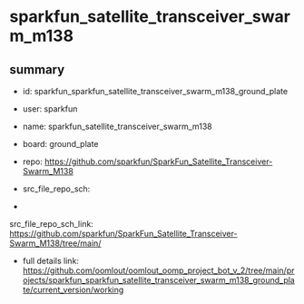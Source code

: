 # sparkfun_satellite_transceiver_swarm_m138
 
## summary 
* id: sparkfun_sparkfun_satellite_transceiver_swarm_m138_ground_plate
* user: sparkfun
* name: sparkfun_satellite_transceiver_swarm_m138
* board: ground_plate
* repo: https://github.com/sparkfun/SparkFun_Satellite_Transceiver-Swarm_M138



* src_file_repo_sch: 
*
 src_file_repo_sch_link: https://github.com/sparkfun/SparkFun_Satellite_Transceiver-Swarm_M138/tree/main/
* full details link: https://github.com/oomlout/oomlout_oomp_project_bot_v_2/tree/main/projects/sparkfun_sparkfun_satellite_transceiver_swarm_m138_ground_plate/current_version/working  






